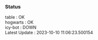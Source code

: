 ### Status


table : OK  
hogwarts : OK  
icy-bot : DOWN  
Latest Update : 2023-10-10 11:06:23.500154
